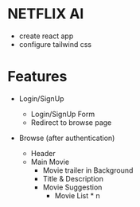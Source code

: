 # NETFLIX AI

- create react app
- configure tailwind css



# Features
- Login/SignUp
  - Login/SignUp Form
  - Redirect to browse page

- Browse (after authentication)
    - Header
    - Main Movie
       - Movie trailer in Background
       - Title & Description
       - Movie Suggestion
          - Movie List * n
